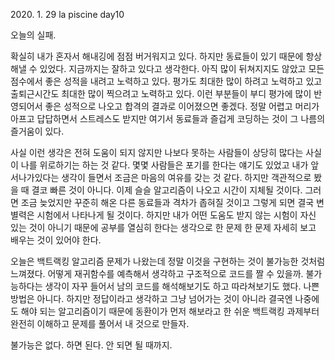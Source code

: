 2020\. 1. 29 la piscine day10

오늘의 실패.

확실히 내가 혼자서 해내깅에 점점 버거워지고 있다. 하지만 동료들이 있기 때문에 항상
해낼 수 있었다. 지금까지는 잘하고 있다고 생각한다. 아직 많이 뒤쳐지지도 않았고 모든 점수에서
좋은 성적을 내려고 노력하고 있다. 평가도 최대한 많이 하려고 노력하고 있고 출퇴근시간도 최대한
많이 찍으려고 노력하고 있다. 이런 부분들이 부디 평가에 많이 반영되어서 좋은 성적으로 나오고
합격의 결과로 이어졌으면 좋겠다. 정말 어렵고 머리가 아프고 답답하면서 스트레스도 받지만
여기서 동료들과 즐겁게 코딩하는 것이 그 나름의 즐거움이 있다.

사실 이런 생각은 전혀 도움이 되지 않지만 나보다 못하는 사람들이 상당히 많다는 사실이 나를
위로하기는 하는 것 같다. 몇몇 사람들은 포기를 한다는 얘기도 있었고 내가 앞서나가있다는 생각이
들면서 조금은 마음의 여유를 갖는 것 같다. 하지만 객관적으로 봤을 때 결코 빠른 것이 아니다.
이제 슬슬 알고리즘이 나오고 시간이 지체될 것이다. 그러면 조금 늦었지만 꾸준히 해온 다른 동료들과
격차가 좁혀질 것이고 그렇게 되면 결국 변별력은 시험에서 나타나게 될 것이다. 하지만 내가
어떤 도움도 받지 않는 시험이 자신 있는 것이 아니기 때문에 공부를 열심히 한다는 생각으로
한 문제 한 문제 자세히 보고 배우는 것이 있어야 한다.

오늘은 백트랙킹 알고리즘 문제가 나왔는데 정말 이것을 구현하는 것이 불가능한 것처럼 느껴졌다.
어떻게 재귀함수를 예측해서 생각하고 구조적으로 코드를 짤 수 있을까. 불가능하다는 생각이 자꾸
들어서 남의 코드를 해석해보기도 하고 따라쳐보기도 했다. 나쁜 방법은 아니다. 하지만 정답이라고 생각하고
그냥 넘어가는 것이 아니라 결국엔 나중에도 해야 되는 알고리즘이기 때문에 동환이가 먼저 해보라고
한 쉬운 백트랙킹 과제부터 완전히 이해하고 문제를 풀어서 내 것으로 만들자.

불가능은 없다. 하면 된다. 안 되면 될 때까지. 
